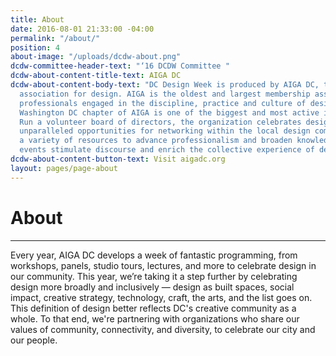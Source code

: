 ```yaml
---
title: About
date: 2016-08-01 21:33:00 -04:00
permalink: "/about/"
position: 4
about-image: "/uploads/dcdw-about.png"
dcdw-committee-header-text: "‘16 DCDW Committee "
dcdw-about-content-title-text: AIGA DC
dcdw-about-content-body-text: "DC Design Week is produced by AIGA DC, the professional
  association for design. AIGA is the oldest and largest membership association for
  professionals engaged in the discipline, practice and culture of designing.\n\nThe
  Washington DC chapter of AIGA is one of the biggest and most active in the country.
  Run a volunteer board of directors, the organization celebrates design and provides
  unparalleled opportunities for networking within the local design community and
  a variety of resources to advance professionalism and broaden knowledge. AIGA DC’s
  events stimulate discourse and enrich the collective experience of design. "
dcdw-about-content-button-text: Visit aigadc.org
layout: pages/page-about
---
```


# About

---

Every year, AIGA DC develops a week of fantastic programming, from workshops, panels, studio tours, lectures, and more to celebrate design in our community. This year, we’re taking it a step further by celebrating design more broadly and inclusively — design as built spaces, social impact, creative strategy, technology, craft, the arts, and the list goes on. This definition of design better reflects DC's creative community as a whole. To that end, we're partnering with organizations who share our values of community, connectivity, and diversity, to celebrate our city and our people.